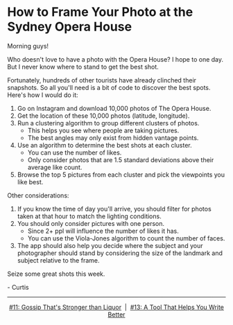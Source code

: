 # How to Frame Your Photo at the Sydney Opera House

Morning guys!

Who doesn't love to have a photo with the Opera House? I hope to one day. But I never know where to stand to get the best shot.

Fortunately, hundreds of other tourists have already clinched their snapshots. So all you'll need is a bit of code to discover the best spots. Here's how I would do it:

1.  Go on Instagram and download 10,000 photos of The Opera House.
2.  Get the location of these 10,000 photos (latitude, longitude).
3.  Run a clustering algorithm to group different clusters of photos.
    - This helps you see where people are taking pictures.
    - The best angles may only exist from hidden vantage points.
4. Use an algorithm to determine the best shots at each cluster.
    - You can use the number of likes.
    - Only consider photos that are 1.5 standard deviations above their average like count.
5. Browse the top 5 pictures from each cluster and pick the viewpoints you like best.

Other considerations:

1. If you know the time of day you'll arrive, you should filter for photos taken at that hour to match the lighting conditions.
2. You should only consider pictures with one person.
    - Since 2+ ppl will influence the number of likes it has.
    - You can use the Viola-Jones algorithm to count the number of faces.
3. The app should also help you decide where the subject and your photographer should stand by considering the size of the landmark and subject relative to the frame.

Seize some great shots this week.

\- Curtis

<!--START OF FOOTER-->
<hr style="margin-top:9px;height:1px;border: 0;background-image: linear-gradient(to right, rgba(0, 0, 0, 0.0), rgba(0, 0, 0, 0.5),rgba(0, 0, 0, 0.0));">
<!--START OF ISSUE NAVIGATION LINKS-->
<p align="center"><a href='011_gossip_thats_stronger_than_liquor.md'>#11: Gossip That's Stronger than Liquor</a>&nbsp;&nbsp;|&nbsp;&nbsp;<a href='013_a_tool_that_helps_you_write_better.md'>#13: A Tool That Helps You Write Better</a></p>
<!--START OF ISSUE NAVIGATION LINKS-->
<!--END OF FOOTER-->
